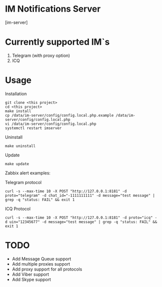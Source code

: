 IM Notifications Server
===

[im-server]

Currently supported IM`s
==
1. Telegram (with proxy option)
2. ICQ

Usage
==

Installation
```
git clone <this project>
cd <this project>
make install
cp /data/im-server/config/config.local.php.example /data/im-server/config/config.local.php
vi /data/im-server/config/config.local.php
systemctl restart imserver
```

Uninstall
```
make uninstall
```

Update
```
make update
```

Zabbix alert examples:

Telegram protocol
```
curl -s --max-time 10 -X POST "http://127.0.0.1:8181" -d proto="telegram" -d chat_id="-1111111111" -d message="test message" | grep -q "status: FAIL" && exit 1
```

ICQ Protocol
```
curl -s --max-time 10 -X POST "http://127.0.0.1:8181" -d proto="icq" -d uin="12345677" -d message="test message" | grep -q "status: FAIL" && exit 1
```

TODO
==

- Add Message Queue support
- Add multiple proxies support
- Add proxy support for all protocols
- Add Viber support
- Add Skype support
